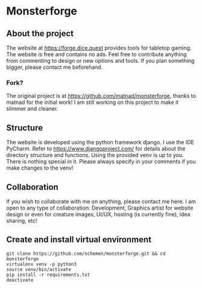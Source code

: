 # Monsterforge

## About the project
The website at https://forge.dice.quest provides tools for tabletop gaming. 
The website is free and contains no ads.
Feel free to contribute anything from commenting to design or new options and tools. If you plan something bigger, please contact me beforehand.

### Fork?
The original project is at https://github.com/matnad/monsterforge, thanks to matnad for the initial work! I am still working on this project to make it slimmer and cleaner.

## Structure
The website is developed using the python framework django. I use the IDE PyCharm.
Refer to https://www.djangoproject.com/ for details about the directory structure and functions.
Using the provided venv is up to you. There is nothing special in it. Please always specify in your comments if you make changes to the venv!

## Collaboration
If you wish to collaborate with me on anything, please contact me here.
I am open to any type of collaboration: Development, Graphics artist for website design or even for creature images, UI/UX, hosting (is currently fine), idea sharing, etc!

## Create and install virtual environment

```x-sh
git clone https://github.com/schemen/monsterforge.git && cd monsterforge
virtualenv venv -p python3
source venv/bin/activate
pip install -r requirements.txt
deactivate
```
